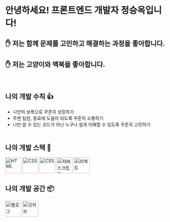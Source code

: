 # 안녕하세요! 프론트엔드 개발자 정승옥입니다!

## ✋ 저는 함께 문제를 고민하고 해결하는 과정을 좋아합니다.

## ✋ 저는 고양이와 맥북을 좋아합니다.

<br/>

## 나의 개발 수칙 👍

- 나만의 보폭으로 꾸준히 성장하기
- 주변 팀원, 동료에 도움이 되도록 꾸준히 소통하기
- 나만 알 수 있는 코드가 아닌 누구나 쉽게 이해할 수 있도록 꾸준히 고민하기
  <br/>
  <br/>

## 나의 개발 스택 📌

<a href="#"><img src="https://media.vlpt.us/images/jacoblee19/post/37558a06-0678-4657-adb2-e1e957e6d8f0/html.webp" alt="HTML" width="50" height="50"></a>
<a href="#"><img src="https://media.vlpt.us/images/daybreak/post/1c7df7ec-65ee-4617-8b97-31dddd944dc3/css.jpg" alt="CSS" width="50" height="50"></a>
<a href="#"><img src="https://heropy.blog/css/images/vendor_icons/sass.png" alt="CSS" width="50" height="50"></a>
<a href="#"><img src="https://upload.wikimedia.org/wikipedia/commons/thumb/9/99/Unofficial_JavaScript_logo_2.svg/1200px-Unofficial_JavaScript_logo_2.svg.png" alt="자바스크립트" width="50" height="50"></a>
<a href="#"><img src="https://reactjs-kr.firebaseapp.com/logo-og.png" alt="리액트" width="50" height="50"></a>


## 나의 개발 공간 📦

<a href="https://velog.io/@vsnm25" target="_blank"><img src="https://media.vlpt.us/images/velog/post/ebf87853-b6b7-47af-a659-d97fb39e66b0/velog_logo.png" alt="벨로그" width="50" height="50"></a>
<a href="https://velog.io/@vsnm25" target="_blank"><img src="https://github.githubassets.com/images/modules/logos_page/GitHub-Mark.png" alt="깃허브" width="50" height="50"></a>
